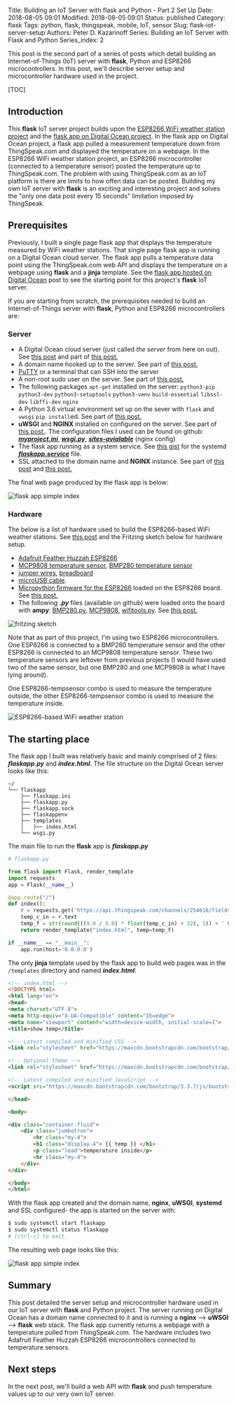 Title: Building an IoT Server with flask and Python - Part 2 Set Up
Date: 2018-08-05 09:01
Modified: 2018-08-05 09:01
Status: published
Category: flask
Tags: python, flask, thingspeak, mobile, IoT, sensor
Slug: flask-iot-server-setup
Authors: Peter D. Kazarinoff
Series: Building an IoT Server with Flask and Python
Series_index: 2

This post is the second part of a series of posts which detail building an Internet-of-Things (IoT) server with **flask**, Python and ESP8266 microcontrollers. In this post, we'll describe server setup and microcontroller hardware used in the project.

[TOC]

## Introduction

This **flask** IoT server project builds upon the [ESP8266 WiFi weather station project]({static}/posts/micropython/micropython_upload_code.md) and the [flask app on Digital Ocean project]({static}/posts/flask/flask_single_page_app.md). In the flask app on Digital Ocean project, a flask app pulled a measurement temperature down from ThingSpeak.com and displayed the temperature on a webpage. In the ESP8266 WiFi weather station project, an ESP8266 microcontroller (connected to a temperature sensor) posted the temperature up to ThingSpeak.com. The problem with using ThingSpeak.com as an IoT platform is there are limits to how often data can be posted. Building my own IoT server with **flask** is an exciting and interesting project and solves the "only one data post every 15 seconds" limitation imposed by ThingSpeak.


## Prerequisites

Previously, I built a single page flask app that displays the temperature measured by WiFi weather stations. That single page flask app is running on a Digital Ocean cloud server. The flask app pulls a temperature data point using the ThingSpeak.com web API and displays the temperature on a webpage using **flask** and a **jinja** template. See the [flask app hosted on Digital Ocean]({static}/posts/flask/flask_app_no_template.png) post to see the starting point for this project's **flask** IoT server. 

If you are starting from scratch, the prerequisites needed to build an Internet-of-Things server with **flask**, Python and ESP8266 microcontrollers are:

### Server

 * A Digital Ocean cloud server (just called _the server_ from here on out). See [this post]({static}/posts/jupyterhub/new_DO_droplet.md) and part of [this post.](http://pythonforundergradengineers.com/flask-app-on-digital-ocean.html#create-a-new-droplet)
 * A domain name hooked up to the server. See part of [this post.](http://pythonforundergradengineers.com/flask-app-on-digital-ocean.html#point-dns-severs-at-digital-ocean)
 * [PuTTY](https://www.putty.org) or a terminal that can SSH into the server
 * A non-root sudo user on the server. See part of [this post.](https://pythonforundergradengineers.com/flask-app-on-digital-ocean.html#create-a-non-root-sudo-user)
 * The following packages ```apt-get``` installed on the server: ```python3-pip``` ```python3-dev``` ```python3-setuptools``` ```python3-venv``` ```build-essential``` ```libssl-dev``` ```libffi-dev``` ```nginx```
  * A Python 3.6 virtual environment set up on the sever with ```flask``` and ```uwsgi``` ```pip install```ed. See part of [this post.](http://pythonforundergradengineers.com/flask-app-on-digital-ocean.html#install-packages)
  *  **uWSGI** and **NGINX** installed on configured on the server. See part of [this post.](https://pythonforundergradengineers.com/flask-app-on-digital-ocean.html#set-up-uwsgi-and-systemctl). The configuration files I used can be found on github: [**_myproject.ini_**](https://github.com/ProfessorKazarinoff/flask-IoT/blob/master/myproject.ini), [**_wsgi.py_**](https://github.com/ProfessorKazarinoff/flask-IoT/blob/master/wsgi.py), [**_sites-avialable_**](https://gist.github.com/ProfessorKazarinoff/633abea34c5ea2420f1278deae61c091) (nginx config)
  * The flask app running as a system service. See [this gist](https://gist.github.com/ProfessorKazarinoff/51f819f7001b3fc92982413eb9df4ed5) for the systemd [**_flaskapp.service_**](https://gist.github.com/ProfessorKazarinoff/51f819f7001b3fc92982413eb9df4ed5) file.
  * SSL attached to the domain name and **NGINX** instance. See part of [this post](http://pythonforundergradengineers.com/flask-app-on-digital-ocean.html#apply-ssl-security) and [this post.]({static}/posts/jupyterhub/SSL_and_nginx_with_jupyterhub.md)

The final web page produced by the flask app is below:

![flask app simple index]({static}/posts/flask/simple_index.png)

### Hardware

  The below is a list of hardware used to build the ESP8266-based WiFi weather stations. See [this post]({static}/posts/micropython/micropython_temp_sensor.md) and the Fritzing sketch below for hardware setup.

 * [Adafruit Feather Huzzah ESP8266](https://www.adafruit.com/product/2821)
 * [MCP9808 temperature sensor](https://www.adafruit.com/product/1782), [BMP280 temperature sensor](https://www.adafruit.com/product/2651)
 * [jumper wires](https://www.adafruit.com/product/758), [breadboard](https://www.adafruit.com/product/64)
 * [microUSB cable](https://www.adafruit.com/product/592).
 * [Micropython firmware for the ESP8266](http://micropython.org/download#esp8266) loaded on the ESP8266 board. See [this post.]({static}/posts/micropython/micropython_install.md)
 * The following **_.py_** files (available on github) were loaded onto the board with **ampy**: [BMP280.py](https://github.com/ProfessorKazarinoff/MATLAB-Arduino-ESP8266-IoT/blob/master/BMP280.py), [MCP9808](https://github.com/ProfessorKazarinoff/MATLAB-Arduino-ESP8266-IoT/blob/master/MCP9808.py), [wifitools.py](https://github.com/ProfessorKazarinoff/MATLAB-Arduino-ESP8266-IoT/blob/master/wifitools.py). See [this post.](content/posts/micropython/micropython_upload_code.md)
 
![fritzing sketch]({static}/posts/micropython/feather_huzzah_temp_sensor_fritzing.png)

Note that as part of this project, I'm using two ESP8266 microcontrollers. One ESP8266 is connected to a BMP280 temperature sensor and the other ESP8266 is connected to an MCP9808 temperature sensor. These two temperature sensors are leftover from previous projects (I would have used two of the same sensor, but one BMP280 and one MCP9808 is what I have lying around). 

One ESP8266-tempsensor combo is used to measure the temperature outside, the other ESP8266-tempsensor combo is used to measure the temperature inside. 

![ESP8266-based WiFi weather station]({static}/posts/flask/esp8266-based_wifi_weather_station.png)

## The starting place

The flask app I built was relatively basic and mainly comprised of 2 files: **_flaskapp.py_** and **_index.html_**. The file structure on the Digital Ocean server looks like this:

```text
~/
└── flaskapp
    ├── flaskapp.ini
    ├── flaskapp.py
    ├── flaskapp.sock
    ├── flaskappenv
    ├── templates
    │   ├── index.html
    └── wsgi.py
```

The main file to run the **flask** app is **_flaskapp.py_**

```python
# flaskapp.py

from flask import Flask, render_template
import requests
app = Flask(__name__)

@app.route("/")
def index():
    r = requests.get('https://api.thingspeak.com/channels/254616/fields/1/last.txt')
    temp_c_in = r.text
    temp_f = str(round(((9.0 / 5.0) * float(temp_c_in) + 32), 1)) + ' F'
    return render_template("index.html", temp=temp_f)

if __name__ == "__main__":
    app.run(host='0.0.0.0')
```

The only **jinja** template used by the flask app to build web pages was in the ```/templates``` directory and named **_index.html_**:

```html
<!-- index.html -->
<!DOCTYPE html>
<html lang="en">
<head>
<meta charset="UTF-8">
<meta http-equiv="X-UA-Compatible" content="IE=edge">
<meta name="viewport" content="width=device-width, initial-scale=1">    
<title>show temp</title>

<!-- Latest compiled and minified CSS -->
<link rel="stylesheet" href="https://maxcdn.bootstrapcdn.com/bootstrap/3.3.7/css/bootstrap.min.css" integrity="sha384-BVYiiSIFeK1dGmJRAkycuHAHRg32OmUcww7on3RYdg4Va+PmSTsz/K68vbdEjh4u" crossorigin="anonymous">

<!-- Optional theme -->
<link rel="stylesheet" href="https://maxcdn.bootstrapcdn.com/bootstrap/3.3.7/css/bootstrap-theme.min.css" integrity="sha384-rHyoN1iRsVXV4nD0JutlnGaslCJuC7uwjduW9SVrLvRYooPp2bWYgmgJQIXwl/Sp" crossorigin="anonymous">

<!-- Latest compiled and minified JavaScript -->
<script src="https://maxcdn.bootstrapcdn.com/bootstrap/3.3.7/js/bootstrap.min.js" integrity="sha384-Tc5IQib027qvyjSMfHjOMaLkfuWVxZxUPnCJA7l2mCWNIpG9mGCD8wGNIcPD7Txa" crossorigin="anonymous"></script>

</head>

<body>

<div class="container-fluid">
    <div class="jumbotron">
        <hr class="my-4">
        <h1 class="display-4"> {{ temp }} </h1>
        <p class="lead">temperature inside</p>
        <hr class="my-4">
    </div>        
</div>

</body>
</html>
```

With the flask app created and the domain name, **nginx**, **uWSGI**, **systemd** and SSL configured- the app is started on the server with:

```bash
$ sudo systemctl start flaskapp
$ sudo systemctl status flaskapp
# [ctrl-c] to exit.
```

The resulting web page looks like this:

![flask app simple index]({static}/posts/flask/simple_index.png)

## Summary

This post detailed the server setup and microcontroller hardware used in our IoT server with **flask** and Python project. The server running on Digital Ocean has a domain name connected to it and is running a **nginx** --> **uWSGI** --> **flask** web stack. The flask app currently returns a webpage with a temperature pulled from ThingSpeak.com. The hardware includes two Adafruit Feather Huzzah ESP8266 microcontrollers connected to temperature sensors. 

## Next steps
 
In the next post, we'll build a web API with **flask** and push temperature values up to our very own IoT server.
